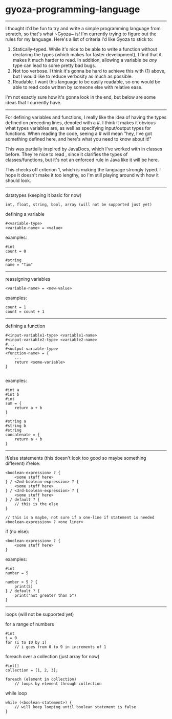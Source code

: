 # gyoza-programming-language

---
I thought it'd be fun to try and write a simple programming language from scratch, so that's what \~Gyoza\~ is! I'm currently trying to figure out the rules for my language. Here's a list of criteria I'd like Gyoza to stick to:

1. Statically-typed. While it's nice to be able to write a function without declaring the types (which makes for faster development), I find that it makes it much harder to read. In addition, allowing a variable be *any* type can lead to some pretty bad bugs.
2. Not too verbose. I think it's gonna be hard to achieve this with (1) above, but I would like to reduce verbosity as much as possible.
3. Readable. I want this language to be easily readable, so one would be able to read code written by someone else with relative ease.

I'm not exactly sure how it's gonna look in the end, but below are some ideas that I currently have.

---
For defining variables and functions, I really like the idea of having the types defined on preceding lines, denoted with a #. I think it makes it obvious what types variables are, as well as specifying input/output types for functions. When reading the code, seeing a # will mean "hey, I've got something defined here, and here's what you need to know about it!" 

This was partially inspired by JavaDocs, which I've worked with in classes before. They're nice to read , since it clarifies the types of classes/functions, but it's not an enforced rule in Java like it will be here.

This checks off criterion 1, which is making the language strongly typed. I hope it doesn't make it too lengthy, so I'm still playing around with how it should look.

---
datatypes (keeping it basic for now)
```
int, float, string, bool, array (will not be supported just yet)
```

defining a variable
```
#<variable-type>
<variable-name> = <value>
```


examples:
```
#int
count = 0
```
```
#string
name = "Tim"
```

---
reassigning variables
```
<variable-name> = <new-value>
```

examples:
```
count = 1
count = count + 1
```

---
defining a function
```
#<input-variable1-type> <variable1-name>
#<input-variable2-type> <variable2-name>
#...
#<output-variable-type>
<function-name> = {
    ...
	return <some-variable>  
}
	
```

examples:
```
#int a
#int b
#int
sum = {
    return a + b
}
```
```
#string a
#string b
#string
concatenate = {
    return a + b
}
```
---
if/else statements (this doesn't look too good so maybe something different)
if/else:
```
<boolean-expression> ? {
    <some stuff here>
} / <2nd-boolean-expression> ? {
    <some stuff here>
} / <3rd-boolean-expression> ? {
    <some stuff here>
} / default ? {
    // this is the else
}

// this is a maybe, not sure if a one-line if statement is needed
<boolean-expression> ? <one liner>
```
if (no else):
```
<boolean-expression> ? {
    <some stuff here>
}
```

examples:
```
#int
number = 5

number > 5 ? {
    print(5)
} / default ? {
    print("not greater than 5")
}
```
---
loops (will not be supported yet)

for a range of numbers
```
#int
i = 0
for (i to 10 by 1)
    // i goes from 0 to 9 in increments of 1
```
foreach over a collection (just array for now)
```
#int[]
collection = [1, 2, 3];

foreach (element in collection)
    // loops by element through collection
```
while loop
```
while (<boolean-statement>) {
    // will keep looping until boolean statement is false
}
    
```
